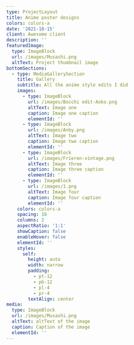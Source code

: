```yaml
---
type: ProjectLayout
title: Anime poster designs
colors: colors-a
date: '2021-10-15'
client: Awesome client
description: ''
featuredImage:
  type: ImageBlock
  url: /images/Musashi.png
  altText: Project thumbnail image
bottomSections:
  - type: MediaGallerySection
    title: Gallery
    subtitle: All the anime style edits I did
    images:
      - type: ImageBlock
        url: /images/Bocchi edit-Aoko.png
        altText: Image one
        caption: Image one caption
        elementId: ''
      - type: ImageBlock
        url: /images/Anby.png
        altText: Image two
        caption: Image two caption
        elementId: ''
      - type: ImageBlock
        url: /images/Frieren-vintage.png
        altText: Image three
        caption: Image three caption
        elementId: ''
      - type: ImageBlock
        url: /images/1.png
        altText: Image four
        caption: Image four caption
        elementId: ''
    colors: colors-a
    spacing: 16
    columns: 2
    aspectRatio: '1:1'
    showCaption: false
    enableHover: false
    elementId: ''
    styles:
      self:
        height: auto
        width: narrow
        padding:
          - pt-12
          - pb-12
          - pl-4
          - pr-4
        textAlign: center
media:
  type: ImageBlock
  url: /images/Musashi.png
  altText: altText of the image
  caption: Caption of the image
  elementId: ''
---
```


